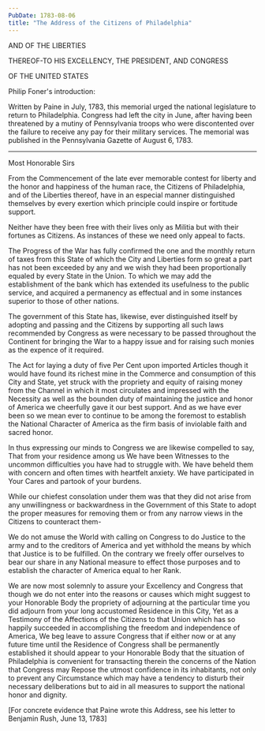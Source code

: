 ```yaml
---
PubDate: 1783-08-06
title: "The Address of the Citizens of Philadelphia"
---
```


   AND OF THE LIBERTIES

   THEREOF-TO HIS EXCELLENCY, THE PRESIDENT, AND CONGRESS

   OF THE UNITED STATES

   Philip Foner's introduction:

   Written by Paine in July, 1783, this memorial urged the national
   legislature to return to Philadelphia. Congress had left the city in June,
   after having been threatened by a mutiny of Pennsylvania troops who were
   discontented over the failure to receive any pay for their military
   services. The memorial was published in the Pennsylvania Gazette of August
   6, 1783.

   ********************

   Most Honorable Sirs

   From the Commencement of the late ever memorable contest for liberty and
   the honor and happiness of the human race, the Citizens of Philadelphia,
   and of the Liberties thereof, have in an especial manner distinguished
   themselves by every exertion which principle could inspire or fortitude
   support.

   Neither have they been free with their lives only as Militia but with
   their fortunes as Citizens. As instances of these we need only appeal to
   facts.

   The Progress of the War has fully confirmed the one and the monthly return
   of taxes from this State of which the City and Liberties form so great a
   part has not been exceeded by any and we wish they had been proportionally
   equaled by every State in the Union. To which we may add the establishment
   of the bank which has extended its usefulness to the public service, and
   acquired a permanency as effectual and in some instances superior to those
   of other nations.

   The government of this State has, likewise, ever distinguished itself by
   adopting and passing and the Citizens by supporting all such laws
   recommended by Congress as were necessary to be passed throughout the
   Continent for bringing the War to a happy issue and for raising such
   monies as the expence of it required.

   The Act for laying a duty of five Per Cent upon imported Articles though
   it would have found its richest mine in the Commerce and consumption of
   this City and State, yet struck with the propriety and equity of raising
   money from the Channel in which it most circulates and impressed with the
   Necessity as well as the bounden duty of maintaining the justice and honor
   of America we cheerfully gave it our best support. And as we have ever
   been so we mean ever to continue to be among the foremost to establish the
   National Character of America as the firm basis of inviolable faith and
   sacred honor.

   In thus expressing our minds to Congress we are likewise compelled to say,
   That from your residence among us We have been Witnesses to the uncommon
   difficulties you have had to struggle with. We have beheld them with
   concern and often times with heartfelt anxiety. We have participated in
   Your Cares and partook of your burdens.

   While our chiefest consolation under them was that they did not arise from
   any unwillingness or backwardness in the Government of this State to adopt
   the proper measures for removing them or from any narrow views in the
   Citizens to counteract them-

   We do not amuse the World with calling on Congress to do Justice to the
   army and to the creditors of America and yet withhold the means by which
   that Justice is to be fulfilled. On the contrary we freely offer ourselves
   to bear our share in any National measure to effect those purposes and to
   establish the character of America equal to her Rank.

   We are now most solemnly to assure your Excellency and Congress that
   though we do not enter into the reasons or causes which might suggest to
   your Honorable Body the propriety of adjourning at the particular time you
   did adjourn from your long accustomed Residence in this City, Yet as a
   Testimony of the Affections of the Citizens to that Union which has so
   happily succeeded in accomplishing the freedom and independence of
   America, We beg leave to assure Congress that if either now or at any
   future time until the Residence of Congress shall be permanently
   established it should appear to your Honorable Body that the situation of
   Philadelphia is convenient for transacting therein the concerns of the
   Nation that Congress may Repose the utmost confidence in its inhabitants,
   not only to prevent any Circumstance which may have a tendency to disturb
   their necessary deliberations but to aid in all measures to support the
   national honor and dignity.

   [For concrete evidence that Paine wrote this Address, see his letter to
   Benjamin Rush, June 13, 1783]



